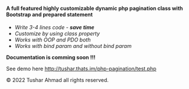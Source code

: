 #### A full featured highly customizable dynamic php pagination class with Bootstrap and prepared statement
* *Write 3-4 lines code - **save time***
* *Customize by using class property*
* *Works with OOP and PDO both*
* *Works with bind param and without bind param* 

**Documentation is comming soon !!!**

See demo here <a href="http://tushar.thats.im/php-pagination/test.php" target="_blank">http://tushar.thats.im/php-pagination/test.php</a>

&copy; 2022 Tushar Ahmad all rights reserved.
